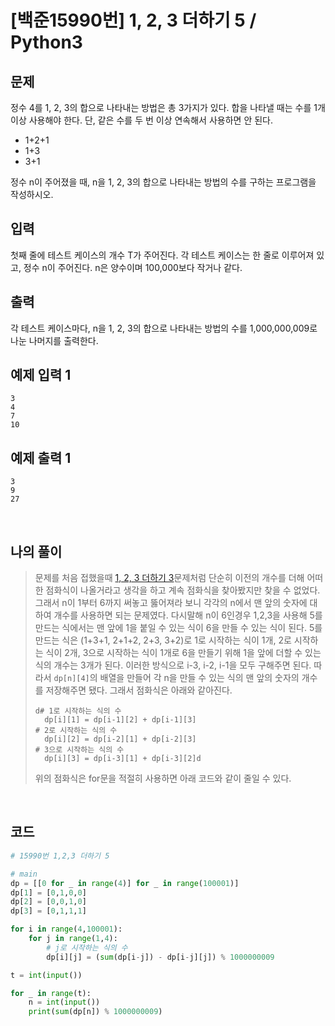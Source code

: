 # [백준15990번] 1, 2, 3 더하기 5 / Python3

## 문제

정수 4를 1, 2, 3의 합으로 나타내는 방법은 총 3가지가 있다. 합을 나타낼 때는 수를 1개 이상 사용해야 한다. 단, 같은 수를 두 번 이상 연속해서 사용하면 안 된다.

- 1+2+1
- 1+3
- 3+1

정수 n이 주어졌을 때, n을 1, 2, 3의 합으로 나타내는 방법의 수를 구하는 프로그램을 작성하시오.

## 입력

첫째 줄에 테스트 케이스의 개수 T가 주어진다. 각 테스트 케이스는 한 줄로 이루어져 있고, 정수 n이 주어진다. n은 양수이며 100,000보다 작거나 같다.

## 출력

각 테스트 케이스마다, n을 1, 2, 3의 합으로 나타내는 방법의 수를 1,000,000,009로 나눈 나머지를 출력한다.

## 예제 입력 1 

```
3
4
7
10
```

## 예제 출력 1

```
3
9
27
```

<br>

## 나의 풀이

> 문제를 처음 접했을때 [1, 2, 3 더하기 3](https://hooongs.tistory.com/222)문제처럼 단순히 이전의 개수를 더해 어떠한 점화식이 나올거라고 생각을 하고 계속 점화식을 찾아봤지만 찾을 수 없었다. 그래서 n이 1부터 6까지 써놓고 뚫어져라 보니 각각의 n에서 맨 앞의 숫자에 대하여 개수를 사용하면 되는 문제였다. 다시말해 n이 6인경우 1,2,3을 사용해 5를 만드는 식에서는 맨 앞에 1을 붙일 수 있는 식이 6을 만들 수 있는 식이 된다. 5를 만드는 식은 (1+3+1, 2+1+2, 2+3, 3+2)로 1로 시작하는 식이 1개, 2로 시작하는 식이 2개, 3으로 시작하는 식이 1개로 6을 만들기 위해 1을 앞에 더할 수 있는 식의 개수는 3개가 된다. 이러한 방식으로 i-3, i-2, i-1을 모두 구해주면 된다. 따라서 `dp[n][4]`의 배열을 만들어 각 n을 만들 수 있는 식의 맨 앞의 숫자의 개수를 저장해주면 됐다. 그래서 점화식은 아래와 같아진다.
>
> ```
> d# 1로 시작하는 식의 수
> 	dp[i][1] = dp[i-1][2] + dp[i-1][3] 
> # 2로 시작하는 식의 수
> 	dp[i][2] = dp[i-2][1] + dp[i-2][3]
> # 3으로 시작하는 식의 수
> 	dp[i][3] = dp[i-3][1] + dp[i-3][2]d
> ```
>
> 위의 점화식은 for문을 적절히 사용하면 아래 코드와 같이 줄일 수 있다.

<br>

## 코드

```python
# 15990번 1,2,3 더하기 5

# main
dp = [[0 for _ in range(4)] for _ in range(100001)]
dp[1] = [0,1,0,0]
dp[2] = [0,0,1,0]
dp[3] = [0,1,1,1]

for i in range(4,100001):
    for j in range(1,4):
        # j로 시작하는 식의 수
        dp[i][j] = (sum(dp[i-j]) - dp[i-j][j]) % 1000000009 

t = int(input())

for _ in range(t):
    n = int(input())
    print(sum(dp[n]) % 1000000009)
    
```

